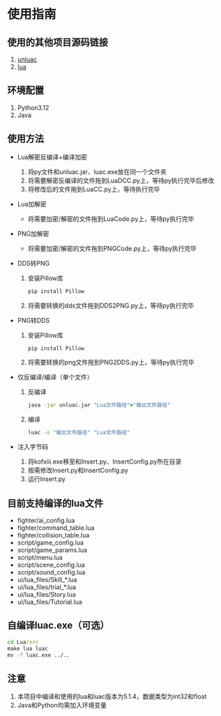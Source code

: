 # 使用指南

## 使用的其他项目源码链接

1. [unluac](https://github.com/HansWessels/unluac)
2. [lua](https://github.com/lua/lua)

## 环境配置

1. Python3.12
2. Java

## 使用方法

- Lua解密反编译+编译加密

  1. 将py文件和unluac.jar、luac.exe放在同一个文件夹
  2. 将需要解密反编译的文件拖到LuaDCC.py上，等待py执行完毕后修改
  3. 将修改后的文件拖到LuaCC.py上，等待执行完毕

- Lua加解密

  - 将需要加密/解密的文件拖到LuaCode.py上，等待py执行完毕

- PNG加解密

  - 将需要加密/解密的文件拖到PNGCode.py上，等待py执行完毕

- DDS转PNG

  1. 安装Pillow库

     ```cmd
     pip install Pillow
     ```

  2. 将需要转换的dds文件拖到DDS2PNG.py上，等待py执行完毕

- PNG转DDS

  1. 安装Pillow库

     ```cmd
     pip install Pillow
     ```

  2. 将需要转换的png文件拖到PNG2DDS.py上，等待py执行完毕

- 仅反编译/编译（单个文件）

  1. 反编译

     ```cmd
     java -jar unluac.jar "Lua文件路径">"输出文件路径"
     ```

  2. 编译

     ```cmd
     luac -o "输出文件路径" "Lua文件路径"
     ```

- 注入字节码
  1. 将kofxiii.exe移至和Insert.py、InsertConfig.py所在目录
  2. 按需修改Insert.py和InsertConfig.py
  3. 运行Insert.py

## 目前支持编译的lua文件

- fighter/ai_config.lua
- fighter/command_table.lua
- fighter/collision_table.lua
- script/game_config.lua
- script/game_params.lua
- script/menu.lua
- script/scene_config.lua
- script/sound_config.lua
- ui/lua_files/Skill_*.lua
- ui/lua_files/trial_*.lua
- ui/lua_files/Story.lua
- ui/lua_files/Tutorial.lua

## 自编译luac.exe（可选）

```cmd
cd Lua/src
make lua luac
mv -f luac.exe ../..
```

## 注意

1. 本项目中编译和使用的lua和luac版本为5.1.4，数据类型为int32和float
2. Java和Python均需加入环境变量